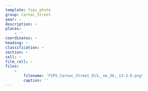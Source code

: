 ```yaml
---
template: fsps_photo
group: Carnac_Street
year: ~
description: ~
places:
    - ''
coordinates: ~
heading: ~
classification: ~
section: ~
cell: ~
film_roll: ~
files:
    -
        filename: 'FSPS_Carnac_Street_013,_no_38,_13-3-E.png'
        caption: ''
---
```

